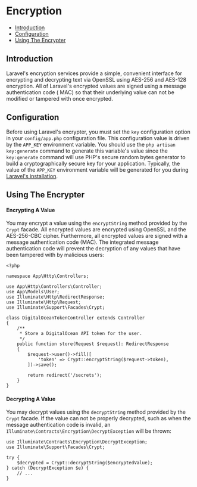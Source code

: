 # Encryption

- [Introduction](#introduction)
- [Configuration](#configuration)
- [Using The Encrypter](#using-the-encrypter)

<a name="introduction"></a>

## Introduction

Laravel's encryption services provide a simple, convenient interface for encrypting and decrypting text via OpenSSL
using AES-256 and AES-128 encryption. All of Laravel's encrypted values are signed using a message authentication code (
MAC) so that their underlying value can not be modified or tampered with once encrypted.

<a name="configuration"></a>

## Configuration

Before using Laravel's encrypter, you must set the `key` configuration option in your `config/app.php` configuration
file. This configuration value is driven by the `APP_KEY` environment variable. You should use
the `php artisan key:generate` command to generate this variable's value since the `key:generate` command will use PHP's
secure random bytes generator to build a cryptographically secure key for your application. Typically, the value of
the `APP_KEY` environment variable will be generated for you
during [Laravel's installation](/docs/{{version}}/installation).

<a name="using-the-encrypter"></a>

## Using The Encrypter

<a name="encrypting-a-value"></a>

#### Encrypting A Value

You may encrypt a value using the `encryptString` method provided by the `Crypt` facade. All encrypted values are
encrypted using OpenSSL and the AES-256-CBC cipher. Furthermore, all encrypted values are signed with a message
authentication code (MAC). The integrated message authentication code will prevent the decryption of any values that
have been tampered with by malicious users:

    <?php

    namespace App\Http\Controllers;

    use App\Http\Controllers\Controller;
    use App\Models\User;
    use Illuminate\Http\RedirectResponse;
    use Illuminate\Http\Request;
    use Illuminate\Support\Facades\Crypt;

    class DigitalOceanTokenController extends Controller
    {
        /**
         * Store a DigitalOcean API token for the user.
         */
        public function store(Request $request): RedirectResponse
        {
            $request->user()->fill([
                'token' => Crypt::encryptString($request->token),
            ])->save();

            return redirect('/secrets');
        }
    }

<a name="decrypting-a-value"></a>

#### Decrypting A Value

You may decrypt values using the `decryptString` method provided by the `Crypt` facade. If the value can not be properly
decrypted, such as when the message authentication code is invalid,
an `Illuminate\Contracts\Encryption\DecryptException` will be thrown:

    use Illuminate\Contracts\Encryption\DecryptException;
    use Illuminate\Support\Facades\Crypt;

    try {
        $decrypted = Crypt::decryptString($encryptedValue);
    } catch (DecryptException $e) {
        // ...
    }
